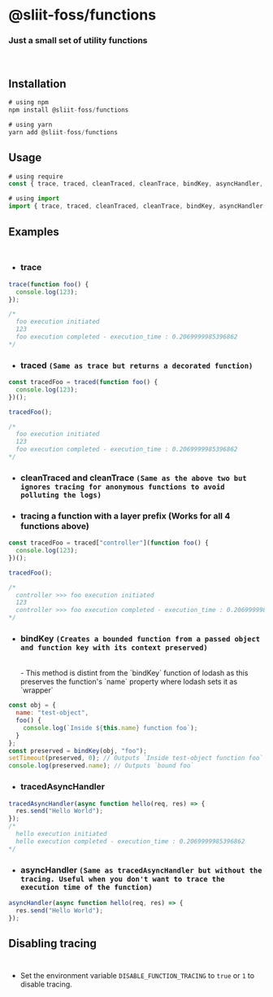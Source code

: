 # @sliit-foss/functions

### Just a small set of utility functions

<br/>

## Installation

```js
# using npm
npm install @sliit-foss/functions

# using yarn
yarn add @sliit-foss/functions
```

## Usage

```js
# using require
const { trace, traced, cleanTraced, cleanTrace, bindKey, asyncHandler, tracedAsyncHandler } = require("@sliit-foss/functions");

# using import
import { trace, traced, cleanTraced, cleanTrace, bindKey, asyncHandler, tracedAsyncHandler } from "@sliit-foss/functions";
```

## Examples<br/><br/>

- ### trace

```js
trace(function foo() {
  console.log(123);
});

/*
  foo execution initiated
  123
  foo execution completed - execution_time : 0.2069999985396862
*/
```

- ### traced `(Same as trace but returns a decorated function)`

```js
const tracedFoo = traced(function foo() {
  console.log(123);
})();

tracedFoo();

/*
  foo execution initiated
  123
  foo execution completed - execution_time : 0.2069999985396862
*/
```

- ### cleanTraced and cleanTrace `(Same as the above two but ignores tracing for anonymous functions to avoid polluting the logs)`

- ### tracing a function with a layer prefix (Works for all 4 functions above)

```js
const tracedFoo = traced["controller"](function foo() {
  console.log(123);
})();

tracedFoo();

/*
  controller >>> foo execution initiated
  123
  controller >>> foo execution completed - execution_time : 0.2069999985396862
*/
```

- ### bindKey `(Creates a bounded function from a passed object and function key with its context preserved)`
  <br/>
  - This method is distint from the `bindKey` function of lodash as this preserves the function's `name` property where lodash sets it as `wrapper`

```js
const obj = {
  name: "test-object",
  foo() {
    console.log(`Inside ${this.name} function foo`);
  }
};
const preserved = bindKey(obj, "foo");
setTimeout(preserved, 0); // Outputs `Inside test-object function foo`
console.log(preserved.name); // Outputs `bound foo`
```

- ### tracedAsyncHandler

```js
tracedAsyncHandler(async function hello(req, res) => {
  res.send("Hello World");
});
/*
  hello execution initiated
  hello execution completed - execution_time : 0.2069999985396862
*/
```

- ### asyncHandler `(Same as tracedAsyncHandler but without the tracing. Useful when you don't want to trace the execution time of the function)`

```js
asyncHandler(async function hello(req, res) => {
  res.send("Hello World");
});
```

## Disabling tracing<br/><br/>

- Set the environment variable `DISABLE_FUNCTION_TRACING` to `true` or `1` to disable tracing.

